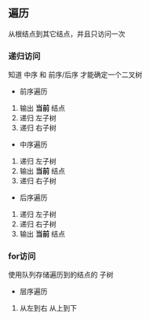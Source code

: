 ##  遍历
从根结点到其它结点，并且只访问一次

###   递归访问
知道 中序 和 前序/后序 才能确定一个二叉树

* 前序遍历
1. 输出 **当前** 结点
2. 递归 左子树
3. 递归 右子树

* 中序遍历
1. 递归 左子树
2. 输出 **当前** 结点
3. 递归 右子树

* 后序遍历
1. 递归 左子树
2. 递归 右子树
3. 输出 **当前** 结点



###   for访问
使用队列存储遍历到的结点的 子树

* 层序遍历
1. 从左到右 从上到下

